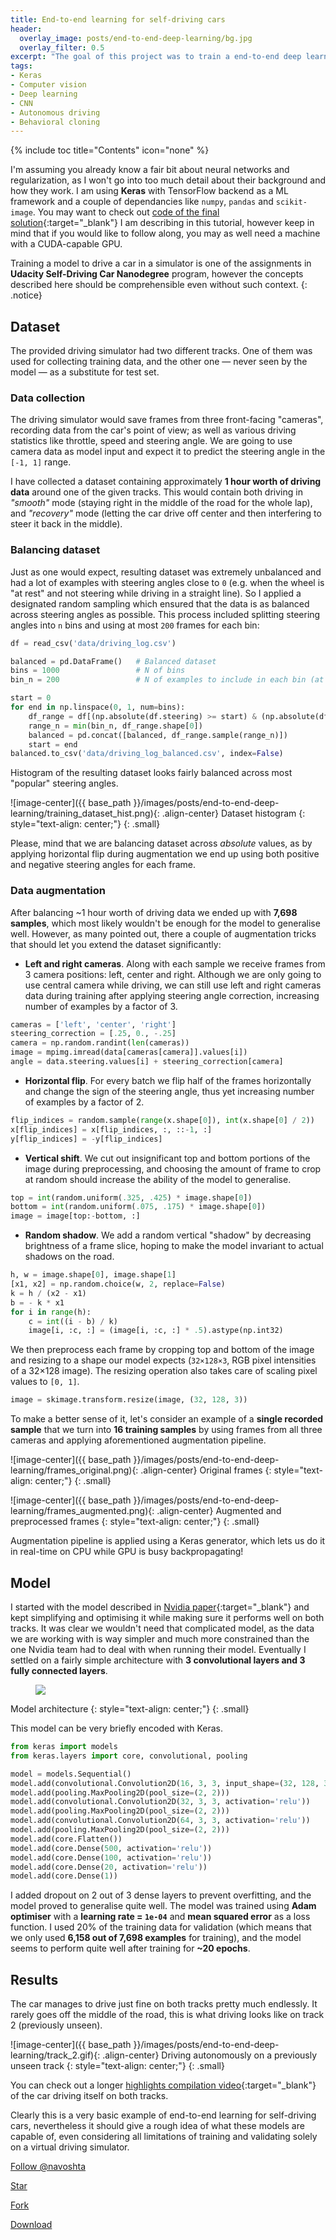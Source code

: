 ```yaml
---
title: End-to-end learning for self-driving cars
header:
  overlay_image: posts/end-to-end-deep-learning/bg.jpg
  overlay_filter: 0.5
excerpt: "The goal of this project was to train a end-to-end deep learning model that would let a car drive itself around the track in a driving simulator. The approach I took was based on a paper by Nvidia research team with a significantly simplified architecture that was optimised for this specific project."
tags:
- Keras
- Computer vision
- Deep learning
- CNN
- Autonomous driving
- Behavioral cloning
---
```

{% include toc title="Contents" icon="none" %}

I'm assuming you already know a fair bit about neural networks and regularization, as I won't go into too much detail about their background and how they work. I am using **Keras** with TensorFlow backend as a ML framework and a couple of dependancies like `numpy`, `pandas` and `scikit-image`. You may want to check out [code of the final solution](https://github.com/navoshta/behavioral-cloning){:target="_blank"} I am describing in this tutorial, however keep in mind that if you would like to follow along, you may as well need a machine with a CUDA-capable GPU.

Training a model to drive a car in a simulator is one of the assignments in **Udacity Self-Driving Car Nanodegree** program, however the concepts described here should be comprehensible even without such context. 
{: .notice}

## Dataset

The provided driving simulator had two different tracks. One of them was used for collecting training data, and the other one — never seen by the model — as a substitute for test set.

### Data collection

The driving simulator would save frames from three front-facing "cameras", recording data from the car's point of view; as well as various driving statistics like throttle, speed and steering angle. We are going to use camera data as model input and expect it to predict the steering angle in the `[-1, 1]` range.

I have collected a dataset containing approximately **1 hour worth of driving data** around one of the given tracks. This would contain both driving in _"smooth"_ mode (staying right in the middle of the road for the whole lap), and _"recovery"_ mode (letting the car drive off center and then interfering to steer it back in the middle). 

### Balancing dataset

Just as one would expect, resulting dataset was extremely unbalanced and had a lot of examples with steering angles close to `0` (e.g. when the wheel is "at rest" and not steering while driving in a straight line). So I applied a designated random sampling which ensured that the data is as balanced across steering angles as possible. This process included splitting steering angles into `n` bins and using at most `200` frames for each bin:

```python
df = read_csv('data/driving_log.csv')

balanced = pd.DataFrame()   # Balanced dataset
bins = 1000                 # N of bins
bin_n = 200                 # N of examples to include in each bin (at most)

start = 0
for end in np.linspace(0, 1, num=bins):  
    df_range = df[(np.absolute(df.steering) >= start) & (np.absolute(df.steering) < end)]
    range_n = min(bin_n, df_range.shape[0])
    balanced = pd.concat([balanced, df_range.sample(range_n)])
    start = end
balanced.to_csv('data/driving_log_balanced.csv', index=False)
```

Histogram of the resulting dataset looks fairly balanced across most "popular" steering angles.

![image-center]({{ base_path }}/images/posts/end-to-end-deep-learning/training_dataset_hist.png){: .align-center}
Dataset histogram
{: style="text-align: center;"}
{: .small}

Please, mind that we are balancing dataset across _absolute_ values, as by applying horizontal flip during augmentation we end up using both positive and negative steering angles for each frame.

### Data augmentation

After balancing ~1 hour worth of driving data we ended up with **7,698 samples**, which most likely wouldn't be enough for the model to generalise well. However, as many pointed out, there a couple of augmentation tricks that should let you extend the dataset significantly:

- **Left and right cameras**. Along with each sample we receive frames from 3 camera positions: left, center and right. Although we are only going to use central camera while driving, we can still use left and right cameras data during training after applying steering angle correction, increasing number of examples by a factor of 3.

```python
cameras = ['left', 'center', 'right']
steering_correction = [.25, 0., -.25]
camera = np.random.randint(len(cameras))
image = mpimg.imread(data[cameras[camera]].values[i])
angle = data.steering.values[i] + steering_correction[camera]
```

- **Horizontal flip**. For every batch we flip half of the frames horizontally and change the sign of the steering angle, thus yet increasing number of examples by a factor of 2.

```python
flip_indices = random.sample(range(x.shape[0]), int(x.shape[0] / 2))
x[flip_indices] = x[flip_indices, :, ::-1, :]
y[flip_indices] = -y[flip_indices]
```

- **Vertical shift**. We cut out insignificant top and bottom portions of the image during preprocessing, and choosing the amount of frame to crop at random should increase the ability of the model to generalise.

```python
top = int(random.uniform(.325, .425) * image.shape[0])
bottom = int(random.uniform(.075, .175) * image.shape[0])
image = image[top:-bottom, :]
```

- **Random shadow**. We add a random vertical "shadow" by decreasing brightness of a frame slice, hoping to make the model invariant to actual shadows on the road.

```python
h, w = image.shape[0], image.shape[1]
[x1, x2] = np.random.choice(w, 2, replace=False)
k = h / (x2 - x1)
b = - k * x1
for i in range(h):
    c = int((i - b) / k)
    image[i, :c, :] = (image[i, :c, :] * .5).astype(np.int32)
```

We then preprocess each frame by cropping top and bottom of the image and resizing to a shape our model expects (`32×128×3`, RGB pixel intensities of a 32×128 image). The resizing operation also takes care of scaling pixel values to `[0, 1]`.

```python
image = skimage.transform.resize(image, (32, 128, 3))
```

To make a better sense of it, let's consider an example of a **single recorded sample** that we turn into **16 training samples** by using frames from all three cameras and applying aforementioned augmentation pipeline.

![image-center]({{ base_path }}/images/posts/end-to-end-deep-learning/frames_original.png){: .align-center}
Original frames
{: style="text-align: center;"}
{: .small}

![image-center]({{ base_path }}/images/posts/end-to-end-deep-learning/frames_augmented.png){: .align-center}
Augmented and preprocessed frames
{: style="text-align: center;"}
{: .small}

Augmentation pipeline is applied using a Keras generator, which lets us do it in real-time on CPU while GPU is busy backpropagating!

## Model 

I started with the model described in [Nvidia paper](https://arxiv.org/abs/1604.07316){:target="_blank"} and kept simplifying and optimising it while making sure it performs well on both tracks. It was clear we wouldn't need that complicated model, as the data we are working with is way simpler and much more constrained than the one Nvidia team had to deal with when running their model. Eventually I settled on a fairly simple architecture with **3 convolutional layers and 3 fully connected layers**.

<figure>
    <a href="{{ base_path }}/images/posts/end-to-end-deep-learning/model.png"><img src="{{ base_path }}/images/posts/end-to-end-deep-learning/model.png"></a>
</figure>
Model architecture
{: style="text-align: center;"}
{: .small}

This model can be very briefly encoded with Keras.

```python
from keras import models
from keras.layers import core, convolutional, pooling

model = models.Sequential()
model.add(convolutional.Convolution2D(16, 3, 3, input_shape=(32, 128, 3), activation='relu'))
model.add(pooling.MaxPooling2D(pool_size=(2, 2)))
model.add(convolutional.Convolution2D(32, 3, 3, activation='relu'))
model.add(pooling.MaxPooling2D(pool_size=(2, 2)))
model.add(convolutional.Convolution2D(64, 3, 3, activation='relu'))
model.add(pooling.MaxPooling2D(pool_size=(2, 2)))
model.add(core.Flatten())
model.add(core.Dense(500, activation='relu'))
model.add(core.Dense(100, activation='relu'))
model.add(core.Dense(20, activation='relu'))
model.add(core.Dense(1))
``` 

I added dropout on 2 out of 3 dense layers to prevent overfitting, and the model proved to generalise quite well. The model was trained using **Adam optimiser** with a **learning rate = `1e-04`** and **mean squared error** as a loss function. I used 20% of the training data for validation (which means that we only used **6,158 out of 7,698 examples** for training), and the model seems to perform quite well after training for **~20 epochs**.

## Results

The car manages to drive just fine on both tracks pretty much endlessly. It rarely goes off the middle of the road, this is what driving looks like on track 2 (previously unseen).

![image-center]({{ base_path }}/images/posts/end-to-end-deep-learning/track_2.gif){: .align-center}
Driving autonomously on a previously unseen track
{: style="text-align: center;"}
{: .small}

You can check out a longer [highlights compilation video](https://www.youtube.com/watch?v=J72Q9A0GeEo){:target="_blank"} of the car driving itself on both tracks.

Clearly this is a very basic example of end-to-end learning for self-driving cars, nevertheless it should give a rough idea of what these models are capable of, even considering all limitations of training and validating solely on a virtual driving simulator.

<!-- Place this tag where you want the button to render. -->
<a class="github-button" href="https://github.com/navoshta" data-style="mega" data-count-href="/navoshta/followers" data-count-api="/users/navoshta#followers" data-count-aria-label="# followers on GitHub" aria-label="Follow @navoshta on GitHub">Follow @navoshta</a>
<!-- Place this tag where you want the button to render. -->
<a class="github-button" href="https://github.com/navoshta/behavioral-cloning" data-icon="octicon-star" data-style="mega" data-count-href="/navoshta/behavioral-cloning/stargazers" data-count-api="/repos/navoshta/behavioral-cloning#stargazers_count" data-count-aria-label="# stargazers on GitHub" aria-label="Star navoshta/behavioral-cloning on GitHub">Star</a>
<!-- Place this tag where you want the button to render. -->
<a class="github-button" href="https://github.com/navoshta/behavioral-cloning/fork" data-icon="octicon-repo-forked" data-style="mega" data-count-href="/navoshta/behavioral-cloning/network" data-count-api="/repos/navoshta/behavioral-cloning#forks_count" data-count-aria-label="# forks on GitHub" aria-label="Fork navoshta/behavioral-cloning on GitHub">Fork</a>
<!-- Place this tag where you want the button to render. -->
<a class="github-button" href="https://github.com/navoshta/behavioral-cloning/archive/master.zip" data-icon="octicon-cloud-download" data-style="mega" aria-label="Download navoshta/behavioral-cloning on GitHub">Download</a>

<!-- Place this tag in your head or just before your close body tag. -->
<script async defer src="https://buttons.github.io/buttons.js"></script>





